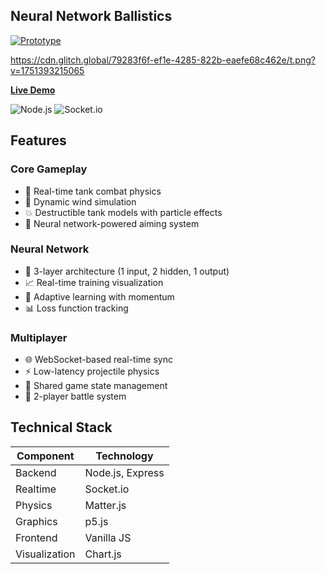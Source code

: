 ## Neural Network Ballistics

[![Prototype](https://img.shields.io/badge/status-prototype-blueviolet?logo=vercel)](https://ai-tanks.onrender.com)

https://cdn.glitch.global/79283f6f-ef1e-4285-822b-eaefe68c462e/t.png?v=1751393215065

**[Live Demo](https://ai-tanks.onrender.com)**

![Node.js](https://img.shields.io/badge/Node.js-18.x-green)
![Socket.io](https://img.shields.io/badge/Socket.io-4.x-blue)
<!--![License](https://img.shields.io/badge/License-MIT-brightgreen)>

A real-time multiplayer tank battle game where players train neural networks to aim and fire projectiles. Built with Node.js, Socket.io, and p5.js.

**Important Note:** The app only starts when 2 users. are online. When running on a single device, both browser tabs must remain active/visible on screen for synchronized training and combat between 2 users.

<!--## Table of Contents
- [Features](#features)
- [Technical Stack](#technical-stack)
- [Installation](#installation)
- [Usage](#usage)
- [Game Mechanics](#game-mechanics)
- [Neural Network](#neural-network)
- [Multiplayer](#multiplayer)
- [License](#license)-->

## Features

### Core Gameplay
- 🔫 Real-time tank combat physics
- 💨 Dynamic wind simulation
- 💥 Destructible tank models with particle effects
- 🎯 Neural network-powered aiming system

### Neural Network
- 🧠 3-layer architecture (1 input, 2 hidden, 1 output)
- 📈 Real-time training visualization
- 🔄 Adaptive learning with momentum
- 📊 Loss function tracking

### Multiplayer
- 🌐 WebSocket-based real-time sync
- ⚡ Low-latency projectile physics
- 🔄 Shared game state management
- 👥 2-player battle system

## Technical Stack

| Component | Technology |
|-----------|------------|
| Backend | Node.js, Express |
| Realtime | Socket.io |
| Physics | Matter.js |
| Graphics | p5.js |
| Frontend | Vanilla JS |
| Visualization | Chart.js |


